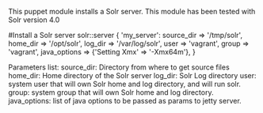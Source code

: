 This puppet module installs a Solr server. This module has been tested with Solr version 4.0


#Install a Solr server
		solr::server { 'my_server':
		  source_dir    => '/tmp/solr',
		  home_dir      => '/opt/solr',
		  log_dir       => '/var/log/solr',
		  user          => 'vagrant',
		  group         => 'vagrant',
		  java_options  => {'Setting Xmx' => '-Xmx64m'},
		}

Parameters list:
  source_dir: Directory from where to get source files
  home_dir: Home directory of the Solr server
  log_dir: Solr Log directory
  user: system user that will own Solr home and log directory, and will run solr.
  group: system group that will own Solr home and log directory.
  java_options: list of java options to be passed as params to jetty server.
  
